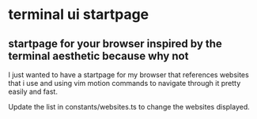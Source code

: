 # terminal ui startpage

## startpage for your browser inspired by the terminal aesthetic because why not

I just wanted to have a startpage for my browser that references websites that i use and using vim motion commands to navigate through it pretty easily and fast.

Update the list in constants/websites.ts to change the websites displayed.
